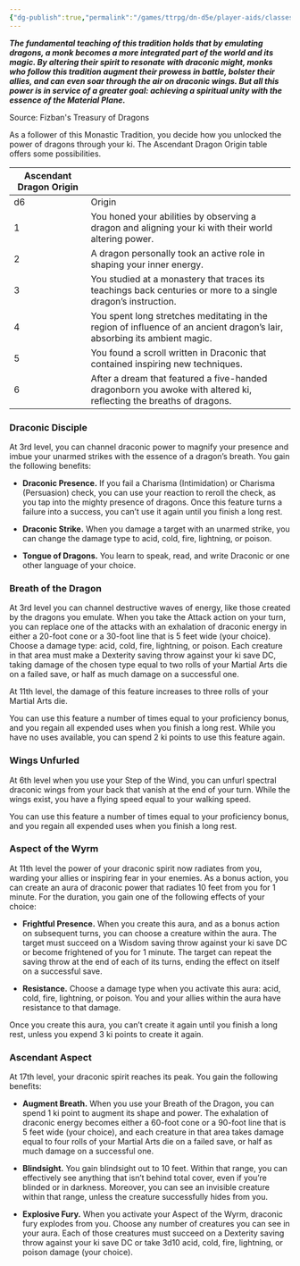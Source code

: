 ```yaml
---
{"dg-publish":true,"permalink":"/games/ttrpg/dn-d5e/player-aids/classes/class-specialisations/monk-way-of-the-ancestral-dragon/","noteIcon":""}
---
```



**_The fundamental teaching of this tradition holds that by emulating dragons, a monk becomes a more integrated part of the world and its magic. By altering their spirit to resonate with draconic might, monks who follow this tradition augment their prowess in battle, bolster their allies, and can even soar through the air on draconic wings. But all this power is in service of a greater goal: achieving a spiritual unity with the essence of the Material Plane._**

Source: Fizban's Treasury of Dragons

As a follower of this Monastic Tradition, you decide how you unlocked the power of dragons through your ki. The Ascendant Dragon Origin table offers some possibilities.

|Ascendant Dragon Origin|   |
|---|---|
|d6|Origin|
|1|You honed your abilities by observing a dragon and aligning your ki with their world altering power.|
|2|A dragon personally took an active role in shaping your inner energy.|
|3|You studied at a monastery that traces its teachings back centuries or more to a single dragon’s instruction.|
|4|You spent long stretches meditating in the region of influence of an ancient dragon’s lair, absorbing its ambient magic.|
|5|You found a scroll written in Draconic that contained inspiring new techniques.|
|6|After a dream that featured a five-handed dragonborn you awoke with altered ki, reflecting the breaths of dragons.|

### Draconic Disciple

At 3rd level, you can channel draconic power to magnify your presence and imbue your unarmed strikes with the essence of a dragon’s breath. You gain the following benefits:

- **Draconic Presence.** If you fail a Charisma (Intimidation) or Charisma (Persuasion) check, you can use your reaction to reroll the check, as you tap into the mighty presence of dragons. Once this feature turns a failure into a success, you can’t use it again until you finish a long rest.

- **Draconic Strike.** When you damage a target with an unarmed strike, you can change the damage type to acid, cold, fire, lightning, or poison.

- **Tongue of Dragons.** You learn to speak, read, and write Draconic or one other language of your choice.

### Breath of the Dragon

At 3rd level you can channel destructive waves of energy, like those created by the dragons you emulate. When you take the Attack action on your turn, you can replace one of the attacks with an exhalation of draconic energy in either a 20-foot cone or a 30-foot line that is 5 feet wide (your choice). Choose a damage type: acid, cold, fire, lightning, or poison. Each creature in that area must make a Dexterity saving throw against your ki save DC, taking damage of the chosen type equal to two rolls of your Martial Arts die on a failed save, or half as much damage on a successful one.

At 11th level, the damage of this feature increases to three rolls of your Martial Arts die.

You can use this feature a number of times equal to your proficiency bonus, and you regain all expended uses when you finish a long rest. While you have no uses available, you can spend 2 ki points to use this feature again.

### Wings Unfurled

At 6th level when you use your Step of the Wind, you can unfurl spectral draconic wings from your back that vanish at the end of your turn. While the wings exist, you have a flying speed equal to your walking speed.

You can use this feature a number of times equal to your proficiency bonus, and you regain all expended uses when you finish a long rest.

### Aspect of the Wyrm

At 11th level the power of your draconic spirit now radiates from you, warding your allies or inspiring fear in your enemies. As a bonus action, you can create an aura of draconic power that radiates 10 feet from you for 1 minute. For the duration, you gain one of the following effects of your choice:

- **Frightful Presence.** When you create this aura, and as a bonus action on subsequent turns, you can choose a creature within the aura. The target must succeed on a Wisdom saving throw against your ki save DC or become frightened of you for 1 minute. The target can repeat the saving throw at the end of each of its turns, ending the effect on itself on a successful save.

- **Resistance.** Choose a damage type when you activate this aura: acid, cold, fire, lightning, or poison. You and your allies within the aura have resistance to that damage.

Once you create this aura, you can’t create it again until you finish a long rest, unless you expend 3 ki points to create it again.

### Ascendant Aspect

At 17th level, your draconic spirit reaches its peak. You gain the following benefits:

- **Augment Breath.** When you use your Breath of the Dragon, you can spend 1 ki point to augment its shape and power. The exhalation of draconic energy becomes either a 60-foot cone or a 90-foot line that is 5 feet wide (your choice), and each creature in that area takes damage equal to four rolls of your Martial Arts die on a failed save, or half as much damage on a successful one.

- **Blindsight.** You gain blindsight out to 10 feet. Within that range, you can effectively see anything that isn’t behind total cover, even if you’re blinded or in darkness. Moreover, you can see an invisible creature within that range, unless the creature successfully hides from you.

- **Explosive Fury.** When you activate your Aspect of the Wyrm, draconic fury explodes from you. Choose any number of creatures you can see in your aura. Each of those creatures must succeed on a Dexterity saving throw against your ki save DC or take 3d10 acid, cold, fire, lightning, or poison damage (your choice).